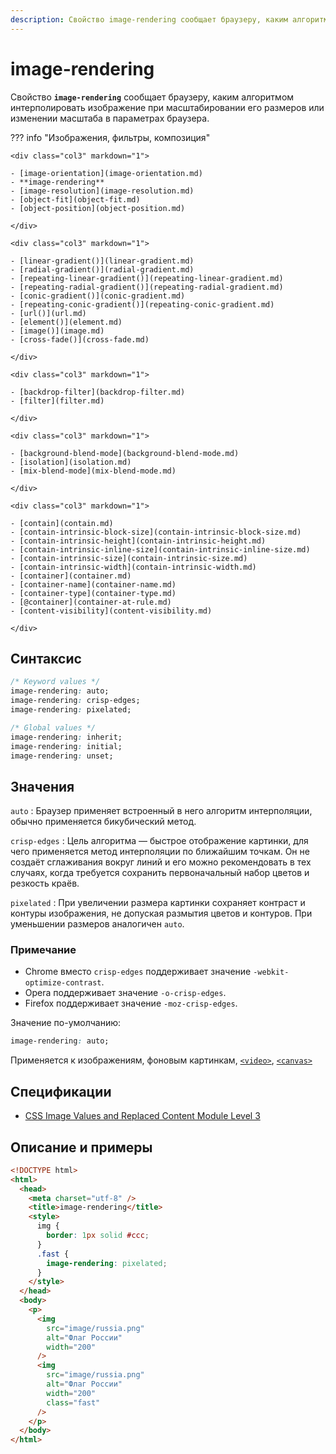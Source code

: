 ```yaml
---
description: Свойство image-rendering сообщает браузеру, каким алгоритмом интерполировать изображение при масштабировании его размеров или изменении масштаба в параметрах браузера
---
```


# image-rendering

Свойство **`image-rendering`** сообщает браузеру, каким алгоритмом интерполировать изображение при масштабировании его размеров или изменении масштаба в параметрах браузера.

??? info "Изображения, фильтры, композиция"

    <div class="col3" markdown="1">

    - [image-orientation](image-orientation.md)
    - **image-rendering**
    - [image-resolution](image-resolution.md)
    - [object-fit](object-fit.md)
    - [object-position](object-position.md)

    </div>

    <div class="col3" markdown="1">

    - [linear-gradient()](linear-gradient.md)
    - [radial-gradient()](radial-gradient.md)
    - [repeating-linear-gradient()](repeating-linear-gradient.md)
    - [repeating-radial-gradient()](repeating-radial-gradient.md)
    - [conic-gradient()](conic-gradient.md)
    - [repeating-conic-gradient()](repeating-conic-gradient.md)
    - [url()](url.md)
    - [element()](element.md)
    - [image()](image.md)
    - [cross-fade()](cross-fade.md)

    </div>

    <div class="col3" markdown="1">

    - [backdrop-filter](backdrop-filter.md)
    - [filter](filter.md)

    </div>

    <div class="col3" markdown="1">

    - [background-blend-mode](background-blend-mode.md)
    - [isolation](isolation.md)
    - [mix-blend-mode](mix-blend-mode.md)

    </div>

    <div class="col3" markdown="1">

    - [contain](contain.md)
    - [contain-intrinsic-block-size](contain-intrinsic-block-size.md)
    - [contain-intrinsic-height](contain-intrinsic-height.md)
    - [contain-intrinsic-inline-size](contain-intrinsic-inline-size.md)
    - [contain-intrinsic-size](contain-intrinsic-size.md)
    - [contain-intrinsic-width](contain-intrinsic-width.md)
    - [container](container.md)
    - [container-name](container-name.md)
    - [container-type](container-type.md)
    - [@container](container-at-rule.md)
    - [content-visibility](content-visibility.md)

    </div>

## Синтаксис

```css
/* Keyword values */
image-rendering: auto;
image-rendering: crisp-edges;
image-rendering: pixelated;

/* Global values */
image-rendering: inherit;
image-rendering: initial;
image-rendering: unset;
```

## Значения

`auto`
: Браузер применяет встроенный в него алгоритм интерполяции, обычно применяется бикубический метод.

`crisp-edges`
: Цель алгоритма — быстрое отображение картинки, для чего применяется метод интерполяции по ближайшим точкам. Он не создаёт сглаживания вокруг линий и его можно рекомендовать в тех случаях, когда требуется сохранить первоначальный набор цветов и резкость краёв.

`pixelated`
: При увеличении размера картинки сохраняет контраст и контуры изображения, не допуская размытия цветов и контуров. При уменьшении размеров аналогичен `auto`.

### Примечание

- Chrome вместо `crisp-edges` поддерживает значение `-webkit-optimize-contrast`.
- Opera поддерживает значение `-o-crisp-edges`.
- Firefox поддерживает значение `-moz-crisp-edges`.

Значение по-умолчанию:

```css
image-rendering: auto;
```

Применяется к изображениям, фоновым картинкам, [`<video>`](../html/video.md), [`<canvas>`](../html/canvas.md)

## Спецификации

- [CSS Image Values and Replaced Content Module Level 3](http://dev.w3.org/csswg/css3-images/#the-image-rendering)

## Описание и примеры

```html
<!DOCTYPE html>
<html>
  <head>
    <meta charset="utf-8" />
    <title>image-rendering</title>
    <style>
      img {
        border: 1px solid #ccc;
      }
      .fast {
        image-rendering: pixelated;
      }
    </style>
  </head>
  <body>
    <p>
      <img
        src="image/russia.png"
        alt="Флаг России"
        width="200"
      />
      <img
        src="image/russia.png"
        alt="Флаг России"
        width="200"
        class="fast"
      />
    </p>
  </body>
</html>
```

